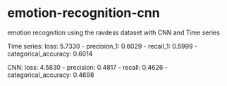 # emotion-recognition-cnn
emotion recognition using the ravdess dataset with CNN and Time series


Time series:
  loss: 5.7330 - precision_1: 0.6029 - recall_1: 0.5999 - categorical_accuracy: 0.6014

CNN:
  loss: 4.5830 - precision: 0.4817 - recall: 0.4626 - categorical_accuracy: 0.4698
